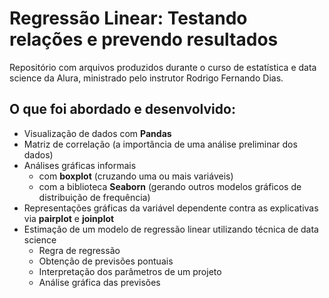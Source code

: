 # Regressão Linear: Testando relações e prevendo resultados
Repositório com arquivos produzidos durante o curso de estatística e data science da Alura, ministrado pelo instrutor Rodrigo Fernando Dias.

## O que foi abordado e desenvolvido:
- Visualização de dados com **Pandas**
- Matriz de correlação (a importância de uma análise preliminar dos dados)
- Análises gráficas informais 
  - com **boxplot** (cruzando uma ou mais variáveis)
  - com a biblioteca **Seaborn** (gerando outros modelos gráficos de distribuição de frequência)
- Representações gráficas da variável dependente contra as explicativas via **pairplot** e **joinplot**
- Estimação de um modelo de regressão linear utilizando técnica de data science
  - Regra de regressão
  - Obtenção de previsões pontuais
  - Interpretação dos parâmetros de um projeto
  - Análise gráfica das previsões
